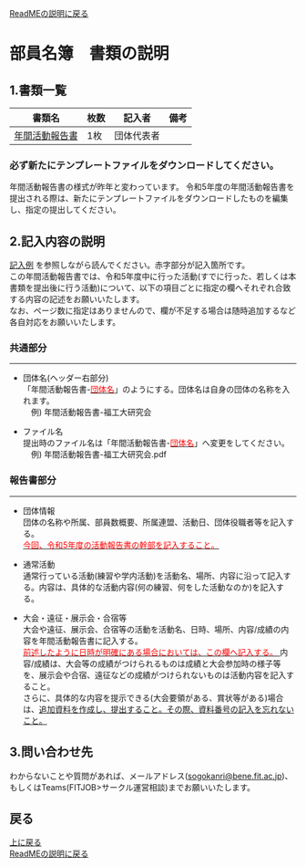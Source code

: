 [ReadMEの説明に戻る](../README.md)
# 部員名簿　書類の説明

## 1.書類一覧
| 書類名       | 枚数 | 記入者     | 備考 | 
| ------------ | ---- | ---------- | ---- | 
| [年間活動報告書](https://github.com/fit-sogokanri/documents/blob/main/annual-activity-report/distribution/%E5%B9%B4%E9%96%93%E6%B4%BB%E5%8B%95%E5%A0%B1%E5%91%8A%E6%9B%B8-%E3%83%86%E3%83%B3%E3%83%97%E3%83%AC%E3%83%BC%E3%83%88.docx) | 1枚  | 団体代表者 |      | 

### 必ず新たにテンプレートファイルをダウンロードしてください。
年間活動報告書の様式が昨年と変わっています。
令和5年度の年間活動報告書を提出される際は、新たにテンプレートファイルをダウンロードしたものを編集し、指定の提出してください。

## 2.記入内容の説明
[記入例](./【記入例】R5-年間活動報告書.pdf)  を参照しながら読んでください。赤字部分が記入箇所です。  
この年間活動報告書では、令和5年度中に行った活動(すでに行った、若しくは本書類を提出後に行う活動)について、以下の項目ごとに指定の欄へそれぞれ合致する内容の記述をお願いいたします。<br>
なお、ページ数に指定はありませんので、欄が不足する場合は随時追加するなど各自対応をお願いいたします。




### 共通部分
---
- 団体名(ヘッダー右部分)  
  「年間活動報告書-<ins><font color="Red">団体名</font></ins>」のようにする。団体名は自身の団体の名称を入れます。  
   　例) 年間活動報告書-福工大研究会<br>

- ファイル名   
   提出時のファイル名は「年間活動報告書-<ins><font color="Red">団体名</font></ins>」へ変更をしてください。  
   　例) 年間活動報告書-福工大研究会.pdf

### 報告書部分
---
-  団体情報  
団体の名称や所属、部員数概要、所属連盟、活動日、団体役職者等を記入する。  
<ins><font color="Red">今回、令和5年度の活動報告書の幹部を記入すること。</font></ins>

- 通常活動  
通常行っている活動(練習や学内活動)を活動名、場所、内容に沿って記入する。内容は、具体的な活動内容(何の練習、何をした活動なのか)を記入する。 

- 大会・遠征・展示会・合宿等  
  大会や遠征、展示会、合宿等の活動を活動名、日時、場所、内容/成績の内容を年間活動報告書に記入する。<br>
<ins> <font color="Red">前述したように日時が明確にある場合においては、この欄へ記入する。</font> </ins>
内容/成績は、大会等の成績がつけられるものは成績と大会参加時の様子等を、展示会や合宿、遠征などの成績がつけられないものは活動内容を記入すること。<br>
さらに、具体的な内容を提示できる(大会要領がある、賞状等がある)場合は、<ins>追加資料を作成し、提出すること。その際、資料番号の記入を忘れないこと。</ins>

## 3.問い合わせ先
わからないことや質問があれば、メールアドレス(sogokanri@bene.fit.ac.jp)、もしくはTeams(FITJOB>サークル運営相談)までお願いいたします。

## 戻る
[上に戻る](#部員名簿-書類の説明)  
[ReadMEの説明に戻る](../README.md)
